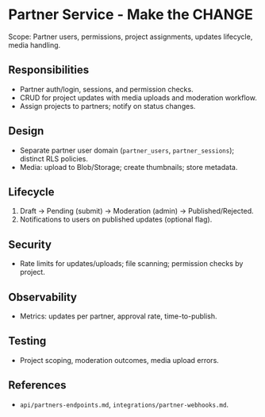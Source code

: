 # Partner Service - Make the CHANGE

 Scope: Partner users, permissions, project assignments, updates lifecycle, media handling.

## Responsibilities
- Partner auth/login, sessions, and permission checks.
- CRUD for project updates with media uploads and moderation workflow.
- Assign projects to partners; notify on status changes.

## Design
- Separate partner user domain (`partner_users`, `partner_sessions`); distinct RLS policies.
- Media: upload to Blob/Storage; create thumbnails; store metadata.

## Lifecycle
1) Draft → Pending (submit) → Moderation (admin) → Published/Rejected.
2) Notifications to users on published updates (optional flag).

## Security
- Rate limits for updates/uploads; file scanning; permission checks by project.

## Observability
- Metrics: updates per partner, approval rate, time-to-publish.

## Testing
- Project scoping, moderation outcomes, media upload errors.

## References
- `api/partners-endpoints.md`, `integrations/partner-webhooks.md`.

